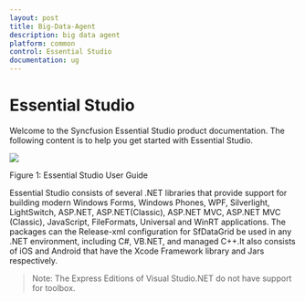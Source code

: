 ```yaml
---
layout: post
title: Big-Data-Agent
description: big data agent
platform: common
control: Essential Studio
documentation: ug
---
```


# Essential Studio

Welcome to the Syncfusion Essential Studio product documentation. The following content is to help you get started with Essential Studio.

![](http://docs.syncfusion.com/common/essential-studio/Essential-Studio_images/Essential-Studio_img1.png)

Figure 1: Essential Studio User Guide

Essential Studio consists of several .NET libraries that provide support for building modern Windows Forms, Windows Phones, WPF, Silverlight, LightSwitch, ASP.NET, ASP.NET(Classic), ASP.NET MVC, ASP.NET MVC (Classic), JavaScript, FileFormats, Universal and WinRT applications. The packages can the Release-xml configuration for SfDataGrid be used in any .NET environment, including C#, VB.NET, and managed C++.It also consists of iOS and Android that have the Xcode Framework library and Jars respectively.

> Note: The Express Editions of Visual Studio.NET do not have support for toolbox.